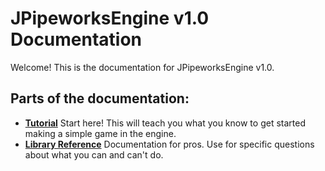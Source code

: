 # JPipeworksEngine v1.0 Documentation

Welcome! This is the documentation for JPipeworksEngine v1.0.

## Parts of the documentation:

* [**Tutorial**](tutorial/main.md) Start here! This will teach you what you know to get started making a simple game in the engine.
* [**Library Reference**](reference/main.md) Documentation for pros. Use for specific questions about what you can and can't do.
